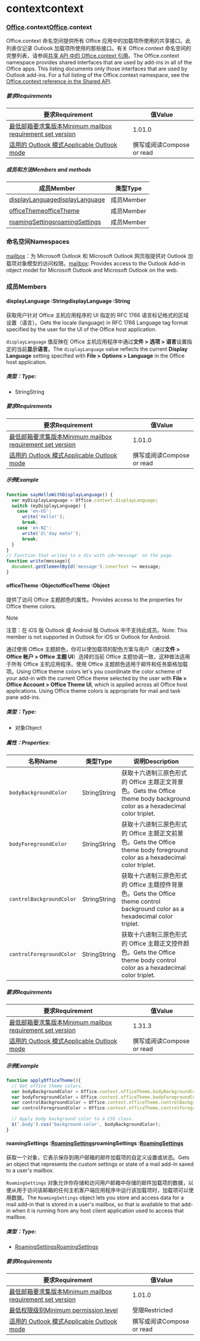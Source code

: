 
# <a name="context"></a><span data-ttu-id="25fcc-101">context</span><span class="sxs-lookup"><span data-stu-id="25fcc-101">context</span></span>

### <a name="officeofficemdcontext"></a><span data-ttu-id="25fcc-102">[Office](Office.md).context</span><span class="sxs-lookup"><span data-stu-id="25fcc-102">[Office](Office.md).context</span></span>

<span data-ttu-id="25fcc-p101">Office.context 命名空间提供所有 Office 应用中的加载项所使用的共享接口。此列表仅记录 Outlook 加载项所使用的那些接口。有关 Office.context 命名空间的完整列表，请参阅[共享 API 中的 Office.context 引用](/javascript/api/office/office.context)。</span><span class="sxs-lookup"><span data-stu-id="25fcc-p101">The Office.context namespace provides shared interfaces that are used by add-ins in all of the Office apps. This listing documents only those interfaces that are used by Outlook add-ins. For a full listing of the Office.context namespace, see the [Office.context reference in the Shared API](/javascript/api/office/office.context).</span></span>

##### <a name="requirements"></a><span data-ttu-id="25fcc-105">要求</span><span class="sxs-lookup"><span data-stu-id="25fcc-105">Requirements</span></span>

|<span data-ttu-id="25fcc-106">要求</span><span class="sxs-lookup"><span data-stu-id="25fcc-106">Requirement</span></span>| <span data-ttu-id="25fcc-107">值</span><span class="sxs-lookup"><span data-stu-id="25fcc-107">Value</span></span>|
|---|---|
|[<span data-ttu-id="25fcc-108">最低邮箱要求集版本</span><span class="sxs-lookup"><span data-stu-id="25fcc-108">Minimum mailbox requirement set version</span></span>](/office/dev/add-ins/reference/requirement-sets/outlook-api-requirement-sets)| <span data-ttu-id="25fcc-109">1.0</span><span class="sxs-lookup"><span data-stu-id="25fcc-109">1.0</span></span>|
|[<span data-ttu-id="25fcc-110">适用的 Outlook 模式</span><span class="sxs-lookup"><span data-stu-id="25fcc-110">Applicable Outlook mode</span></span>](https://docs.microsoft.com/outlook/add-ins/#extension-points)| <span data-ttu-id="25fcc-111">撰写或阅读</span><span class="sxs-lookup"><span data-stu-id="25fcc-111">Compose or read</span></span>|

##### <a name="members-and-methods"></a><span data-ttu-id="25fcc-112">成员和方法</span><span class="sxs-lookup"><span data-stu-id="25fcc-112">Members and methods</span></span>

| <span data-ttu-id="25fcc-113">成员</span><span class="sxs-lookup"><span data-stu-id="25fcc-113">Member</span></span> | <span data-ttu-id="25fcc-114">类型</span><span class="sxs-lookup"><span data-stu-id="25fcc-114">Type</span></span> |
|--------|------|
| [<span data-ttu-id="25fcc-115">displayLanguage</span><span class="sxs-lookup"><span data-stu-id="25fcc-115">displayLanguage</span></span>](#displaylanguage-string) | <span data-ttu-id="25fcc-116">成员</span><span class="sxs-lookup"><span data-stu-id="25fcc-116">Member</span></span> |
| [<span data-ttu-id="25fcc-117">officeTheme</span><span class="sxs-lookup"><span data-stu-id="25fcc-117">officeTheme</span></span>](#officetheme-object) | <span data-ttu-id="25fcc-118">成员</span><span class="sxs-lookup"><span data-stu-id="25fcc-118">Member</span></span> |
| [<span data-ttu-id="25fcc-119">roamingSettings</span><span class="sxs-lookup"><span data-stu-id="25fcc-119">roamingSettings</span></span>](#roamingsettings-roamingsettingsjavascriptapioutlook17officeroamingsettings) | <span data-ttu-id="25fcc-120">成员</span><span class="sxs-lookup"><span data-stu-id="25fcc-120">Member</span></span> |

### <a name="namespaces"></a><span data-ttu-id="25fcc-121">命名空间</span><span class="sxs-lookup"><span data-stu-id="25fcc-121">Namespaces</span></span>

<span data-ttu-id="25fcc-122">[mailbox](office.context.mailbox.md)：为 Microsoft Outlook 和 Microsoft Outlook 网页版提供对 Outlook 加载项对象模型的访问权限。</span><span class="sxs-lookup"><span data-stu-id="25fcc-122">[mailbox](office.context.mailbox.md): Provides access to the Outlook Add-in object model for Microsoft Outlook and Microsoft Outlook on the web.</span></span>

### <a name="members"></a><span data-ttu-id="25fcc-123">成员</span><span class="sxs-lookup"><span data-stu-id="25fcc-123">Members</span></span>

####  <a name="displaylanguage-string"></a><span data-ttu-id="25fcc-124">displayLanguage :String</span><span class="sxs-lookup"><span data-stu-id="25fcc-124">displayLanguage :String</span></span>

<span data-ttu-id="25fcc-125">获取用户针对 Office 主机应用程序的 UI 指定的 RFC 1766 语言标记格式的区域设置（语言）。</span><span class="sxs-lookup"><span data-stu-id="25fcc-125">Gets the locale (language) in RFC 1766 Language tag format specified by the user for the UI of the Office host application.</span></span>

<span data-ttu-id="25fcc-126">`displayLanguage` 值反映在 Office 主机应用程序中通过**文件 > 选项 > 语言**设置指定的当前**显示语言**。</span><span class="sxs-lookup"><span data-stu-id="25fcc-126">The `displayLanguage` value reflects the current **Display Language** setting specified with **File > Options > Language** in the Office host application.</span></span>

##### <a name="type"></a><span data-ttu-id="25fcc-127">类型：</span><span class="sxs-lookup"><span data-stu-id="25fcc-127">Type:</span></span>

*   <span data-ttu-id="25fcc-128">String</span><span class="sxs-lookup"><span data-stu-id="25fcc-128">String</span></span>

##### <a name="requirements"></a><span data-ttu-id="25fcc-129">要求</span><span class="sxs-lookup"><span data-stu-id="25fcc-129">Requirements</span></span>

|<span data-ttu-id="25fcc-130">要求</span><span class="sxs-lookup"><span data-stu-id="25fcc-130">Requirement</span></span>| <span data-ttu-id="25fcc-131">值</span><span class="sxs-lookup"><span data-stu-id="25fcc-131">Value</span></span>|
|---|---|
|[<span data-ttu-id="25fcc-132">最低邮箱要求集版本</span><span class="sxs-lookup"><span data-stu-id="25fcc-132">Minimum mailbox requirement set version</span></span>](/office/dev/add-ins/reference/requirement-sets/outlook-api-requirement-sets)| <span data-ttu-id="25fcc-133">1.0</span><span class="sxs-lookup"><span data-stu-id="25fcc-133">1.0</span></span>|
|[<span data-ttu-id="25fcc-134">适用的 Outlook 模式</span><span class="sxs-lookup"><span data-stu-id="25fcc-134">Applicable Outlook mode</span></span>](https://docs.microsoft.com/outlook/add-ins/#extension-points)| <span data-ttu-id="25fcc-135">撰写或阅读</span><span class="sxs-lookup"><span data-stu-id="25fcc-135">Compose or read</span></span>|

##### <a name="example"></a><span data-ttu-id="25fcc-136">示例</span><span class="sxs-lookup"><span data-stu-id="25fcc-136">Example</span></span>

```js
function sayHelloWithDisplayLanguage() {
  var myDisplayLanguage = Office.context.displayLanguage;
  switch (myDisplayLanguage) {
    case 'en-US':
      write('Hello!');
      break;
    case 'en-NZ':
      write('G\'day mate!');
      break;
  }
}
// Function that writes to a div with id='message' on the page.
function write(message){
  document.getElementById('message').innerText += message;
}
```

####  <a name="officetheme-object"></a><span data-ttu-id="25fcc-137">officeTheme :Object</span><span class="sxs-lookup"><span data-stu-id="25fcc-137">officeTheme :Object</span></span>

<span data-ttu-id="25fcc-138">提供了访问 Office 主题颜色的属性。</span><span class="sxs-lookup"><span data-stu-id="25fcc-138">Provides access to the properties for Office theme colors.</span></span>

> [!NOTE]
> <span data-ttu-id="25fcc-139">注意：在 iOS 版 Outlook 或  Android 版 Outlook 中不支持此成员。</span><span class="sxs-lookup"><span data-stu-id="25fcc-139">Note: This member is not supported in Outlook for iOS or Outlook for Android.</span></span>

<span data-ttu-id="25fcc-p102">通过使用 Office 主题颜色，你可以使加载项的配色方案与用户（通过**文件 > Office 帐户 > Office 主题 UI**）选择的当前 Office 主题协调一致，这种做法适用于所有 Office 主机应用程序。使用 Office 主题颜色适用于邮件和任务窗格加载项。</span><span class="sxs-lookup"><span data-stu-id="25fcc-p102">Using Office theme colors let's you coordinate the color scheme of your add-in with the current Office theme selected by the user with **File > Office Account > Office Theme UI**, which is applied across all Office host applications. Using Office theme colors is appropriate for mail and task pane add-ins.</span></span>

##### <a name="type"></a><span data-ttu-id="25fcc-142">类型：</span><span class="sxs-lookup"><span data-stu-id="25fcc-142">Type:</span></span>

*   <span data-ttu-id="25fcc-143">对象</span><span class="sxs-lookup"><span data-stu-id="25fcc-143">Object</span></span>

##### <a name="properties"></a><span data-ttu-id="25fcc-144">属性：</span><span class="sxs-lookup"><span data-stu-id="25fcc-144">Properties:</span></span>

|<span data-ttu-id="25fcc-145">名称</span><span class="sxs-lookup"><span data-stu-id="25fcc-145">Name</span></span>| <span data-ttu-id="25fcc-146">类型</span><span class="sxs-lookup"><span data-stu-id="25fcc-146">Type</span></span>| <span data-ttu-id="25fcc-147">说明</span><span class="sxs-lookup"><span data-stu-id="25fcc-147">Description</span></span>|
|---|---|---|
|`bodyBackgroundColor`| <span data-ttu-id="25fcc-148">String</span><span class="sxs-lookup"><span data-stu-id="25fcc-148">String</span></span>|<span data-ttu-id="25fcc-149">获取十六进制三原色形式的 Office 主题正文背景色。</span><span class="sxs-lookup"><span data-stu-id="25fcc-149">Gets the Office theme body background color as a hexadecimal color triplet.</span></span>|
|`bodyForegroundColor`| <span data-ttu-id="25fcc-150">String</span><span class="sxs-lookup"><span data-stu-id="25fcc-150">String</span></span>|<span data-ttu-id="25fcc-151">获取十六进制三原色形式的 Office 主题正文前景色。</span><span class="sxs-lookup"><span data-stu-id="25fcc-151">Gets the Office theme body foreground color as a hexadecimal color triplet.</span></span>|
|`controlBackgroundColor`| <span data-ttu-id="25fcc-152">String</span><span class="sxs-lookup"><span data-stu-id="25fcc-152">String</span></span>|<span data-ttu-id="25fcc-153">获取十六进制三原色形式的 Office 主题控件背景色。</span><span class="sxs-lookup"><span data-stu-id="25fcc-153">Gets the Office theme control background color as a hexadecimal color triplet.</span></span>|
|`controlForegroundColor`| <span data-ttu-id="25fcc-154">String</span><span class="sxs-lookup"><span data-stu-id="25fcc-154">String</span></span>|<span data-ttu-id="25fcc-155">获取十六进制三原色形式的 Office 主题正文控件颜色。</span><span class="sxs-lookup"><span data-stu-id="25fcc-155">Gets the Office theme body control color as a hexadecimal color triplet.</span></span>|

##### <a name="requirements"></a><span data-ttu-id="25fcc-156">要求</span><span class="sxs-lookup"><span data-stu-id="25fcc-156">Requirements</span></span>

|<span data-ttu-id="25fcc-157">要求</span><span class="sxs-lookup"><span data-stu-id="25fcc-157">Requirement</span></span>| <span data-ttu-id="25fcc-158">值</span><span class="sxs-lookup"><span data-stu-id="25fcc-158">Value</span></span>|
|---|---|
|[<span data-ttu-id="25fcc-159">最低邮箱要求集版本</span><span class="sxs-lookup"><span data-stu-id="25fcc-159">Minimum mailbox requirement set version</span></span>](/office/dev/add-ins/reference/requirement-sets/outlook-api-requirement-sets)| <span data-ttu-id="25fcc-160">1.3</span><span class="sxs-lookup"><span data-stu-id="25fcc-160">1.3</span></span>|
|[<span data-ttu-id="25fcc-161">适用的 Outlook 模式</span><span class="sxs-lookup"><span data-stu-id="25fcc-161">Applicable Outlook mode</span></span>](https://docs.microsoft.com/outlook/add-ins/#extension-points)| <span data-ttu-id="25fcc-162">撰写或阅读</span><span class="sxs-lookup"><span data-stu-id="25fcc-162">Compose or read</span></span>|

##### <a name="example"></a><span data-ttu-id="25fcc-163">示例</span><span class="sxs-lookup"><span data-stu-id="25fcc-163">Example</span></span>

```js
function applyOfficeTheme(){
  // Get office theme colors.
  var bodyBackgroundColor = Office.context.officeTheme.bodyBackgroundColor;
  var bodyForegroundColor = Office.context.officeTheme.bodyForegroundColor;
  var controlBackgroundColor = Office.context.officeTheme.controlBackgroundColor
  var controlForegroundColor = Office.context.officeTheme.controlForegroundColor;

  // Apply body background color to a CSS class.
  $('.body').css('background-color', bodyBackgroundColor);
}
```

####  <a name="roamingsettings-roamingsettingsjavascriptapioutlook17officeroamingsettings"></a><span data-ttu-id="25fcc-164">roamingSettings :[RoamingSettings](/javascript/api/outlook_1_7/office.RoamingSettings)</span><span class="sxs-lookup"><span data-stu-id="25fcc-164">roamingSettings :[RoamingSettings](/javascript/api/outlook_1_7/office.RoamingSettings)</span></span>

<span data-ttu-id="25fcc-165">获取一个对象，它表示保存到用户邮箱的邮件加载项的自定义设置或状态。</span><span class="sxs-lookup"><span data-stu-id="25fcc-165">Gets an object that represents the custom settings or state of a mail add-in saved to a user's mailbox.</span></span>

<span data-ttu-id="25fcc-166">`RoamingSettings` 对象允许你存储和访问用户邮箱中存储的邮件加载项的数据，以便从用于访问该邮箱的任何主机客户端应用程序中运行该加载项时，加载项可以使用数据。</span><span class="sxs-lookup"><span data-stu-id="25fcc-166">The `RoamingSettings` object lets you store and access data for a mail add-in that is stored in a user's mailbox, so that is available to that add-in when it is running from any host client application used to access that mailbox.</span></span>

##### <a name="type"></a><span data-ttu-id="25fcc-167">类型：</span><span class="sxs-lookup"><span data-stu-id="25fcc-167">Type:</span></span>

*   [<span data-ttu-id="25fcc-168">RoamingSettings</span><span class="sxs-lookup"><span data-stu-id="25fcc-168">RoamingSettings</span></span>](/javascript/api/outlook_1_7/office.RoamingSettings)

##### <a name="requirements"></a><span data-ttu-id="25fcc-169">要求</span><span class="sxs-lookup"><span data-stu-id="25fcc-169">Requirements</span></span>

|<span data-ttu-id="25fcc-170">要求</span><span class="sxs-lookup"><span data-stu-id="25fcc-170">Requirement</span></span>| <span data-ttu-id="25fcc-171">值</span><span class="sxs-lookup"><span data-stu-id="25fcc-171">Value</span></span>|
|---|---|
|[<span data-ttu-id="25fcc-172">最低邮箱要求集版本</span><span class="sxs-lookup"><span data-stu-id="25fcc-172">Minimum mailbox requirement set version</span></span>](/office/dev/add-ins/reference/requirement-sets/outlook-api-requirement-sets)| <span data-ttu-id="25fcc-173">1.0</span><span class="sxs-lookup"><span data-stu-id="25fcc-173">1.0</span></span>|
|[<span data-ttu-id="25fcc-174">最低权限级别</span><span class="sxs-lookup"><span data-stu-id="25fcc-174">Minimum permission level</span></span>](https://docs.microsoft.com/outlook/add-ins/understanding-outlook-add-in-permissions)| <span data-ttu-id="25fcc-175">受限</span><span class="sxs-lookup"><span data-stu-id="25fcc-175">Restricted</span></span>|
|[<span data-ttu-id="25fcc-176">适用的 Outlook 模式</span><span class="sxs-lookup"><span data-stu-id="25fcc-176">Applicable Outlook mode</span></span>](https://docs.microsoft.com/outlook/add-ins/#extension-points)| <span data-ttu-id="25fcc-177">撰写或阅读</span><span class="sxs-lookup"><span data-stu-id="25fcc-177">Compose or read</span></span>|